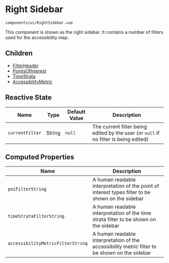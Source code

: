 # Right Sidebar
`components/ui/RightSidebar.vue`

This component is shown as the right sidebar. It contains a number of filters used for the accessibility map.

## Children

 - [FilterHeader](FilterHeader)
 - [PointsOfInterest](PointsOfInterest)
 - [TimeStrata](TimeStrata)
 - [AccessibilityMetric](AccessibilityMetric)

## Reactive State

| Name | Type | Default Value | Description |
| ---- | ---- | ------------- | ----------- |
| `currentFilter` | String | `null` | The current filter being edited by the user (or `null` if no filter is being edited) |

## Computed Properties

| Name | Description |
| ---- | ----------- |
| `poiFilterString` | A human readable interpretation of the point of interest types filter to be shown on the sidebar |
| `timeStrataFilterString` | A human readable interpretation of the time strata filter to be shown on the sidebar |
| `accessibilityMetricFilterString` | A human readable interpretation of the accessibility metric filter to be shown on the sidebar |

